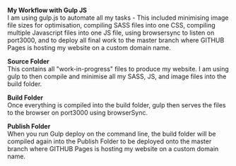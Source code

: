 <strong> My Workflow with Gulp JS </strong> <br>
I am using gulp.js to automate all my tasks - This included minimising image file sizes for optimisation, compiling SASS files into one CSS, compiling multiple Javascript files into one JS file, using browsersync to listen on port3000, and to deploy all final work to the master branch where GITHUB Pages is hosting my website on a custom domain name.

<strong>Source Folder</strong><br>
This contains all "work-in-progress" files to produce my website. I am using gulp to then compile and minimise all my SASS, JS, and image files into the build folder.<br>

<strong> Build Folder </strong> <br>
Once everything is compiled into the build folder, gulp then serves the files to the browser on port3000 using browserSync.

<strong> Publish Folder </strong> <br>
When you run Gulp deploy on the command line, the build folder will be compiled again into the Publish Folder to be deployed onto the master branch where GITHUB Pages is hosting my website on a custom domain name.
